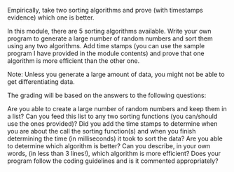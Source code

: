 Empirically, take two sorting algorithms and prove (with timestamps evidence) which one is better.

In this module, there are 5 sorting algorithms available. Write your own program to generate a large number of random numbers and sort them using any two algorithms. Add time stamps (you can use the sample program I have provided in the module contents) and prove that one algorithm is more efficient than the other one.

Note: Unless you generate a large amount of data, you might not be able to get differentiating data.

The grading will be based on the answers to the following questions:

Are you able to create a large number of random numbers and keep them in a list?
Can you feed this list to any two sorting functions (you can/should use the ones provided)?
Did you add the time stamps to determine when you are about the call the sorting function(s) and when you finish determining the time (in milliseconds) it took to sort the data?
Are you able to determine which algorithm is better?
Can you describe, in your own words, (in less than 3 lines!), which algorithm is more efficient?
Does your program follow the coding guidelines and is it commented appropriately?